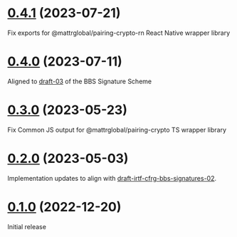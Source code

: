 # [0.4.1](https://github.com/mattrglobal/pairing_crypto/compare/0.4.0...0.4.1) (2023-07-21)
Fix exports for @mattrglobal/pairing-crypto-rn React Native wrapper library

# [0.4.0](https://github.com/mattrglobal/pairing_crypto/compare/0.4.0...0.3.0) (2023-07-11)

Aligned to [draft-03](https://datatracker.ietf.org/doc/draft-irtf-cfrg-bbs-signatures/03/) of the BBS Signature Scheme

# [0.3.0](https://github.com/mattrglobal/pairing_crypto/compare/0.3.0...0.2.0) (2023-05-23)

Fix Common JS output for @mattrglobal/pairing-crypto TS wrapper library

# [0.2.0](https://github.com/mattrglobal/pairing_crypto/compare/0.2.0...0.1.0) (2023-05-03)

Implementation updates to align with [draft-irtf-cfrg-bbs-signatures-02](https://datatracker.ietf.org/doc/draft-irtf-cfrg-bbs-signatures/).

# [0.1.0](https://github.com/mattrglobal/pairing_crypto/compare/0.1.0...master) (2022-12-20)

Initial release